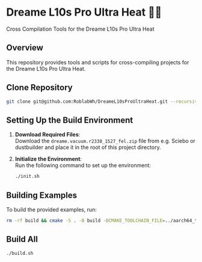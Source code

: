 # Dreame L10s Pro Ultra Heat 🤖🧹
Cross Compilation Tools for the Dreame L10s Pro Ultra Heat

## Overview
This repository provides tools and scripts for cross-compiling projects for the Dreame L10s Pro Ultra Heat.

## Clone Repository
   ```bash
   git clone git@github.com:RoblabWh/DreameL10sProUltraHeat.git --recursive
   ```

## Setting Up the Build Environment

1. **Download Required Files**:  
   Download the `dreame.vacuum.r2338_1527_fel.zip` file from e.g. Sciebo or dustbuilder and place it in the root of this project directory.

2. **Initialize the Environment**:  
   Run the following command to set up the environment:
   ```bash
   ./init.sh
   ```
## Building Examples  
To build the provided examples, run:
   ```bash
   rm -rf build && cmake -S . -B build -DCMAKE_TOOLCHAIN_FILE=../aarch64_toolchain.cmake -DONLY_BUILD_HELLOWORLD=ON && cmake --build build

   ```
## Build All
   ```bash
   ./build.sh

   ```

